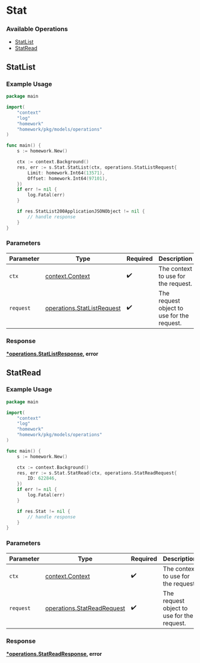 # Stat

### Available Operations

* [StatList](#statlist)
* [StatRead](#statread)

## StatList

### Example Usage

```go
package main

import(
	"context"
	"log"
	"homework"
	"homework/pkg/models/operations"
)

func main() {
    s := homework.New()

    ctx := context.Background()
    res, err := s.Stat.StatList(ctx, operations.StatListRequest{
        Limit: homework.Int64(13571),
        Offset: homework.Int64(97101),
    })
    if err != nil {
        log.Fatal(err)
    }

    if res.StatList200ApplicationJSONObject != nil {
        // handle response
    }
}
```

### Parameters

| Parameter                                                                | Type                                                                     | Required                                                                 | Description                                                              |
| ------------------------------------------------------------------------ | ------------------------------------------------------------------------ | ------------------------------------------------------------------------ | ------------------------------------------------------------------------ |
| `ctx`                                                                    | [context.Context](https://pkg.go.dev/context#Context)                    | :heavy_check_mark:                                                       | The context to use for the request.                                      |
| `request`                                                                | [operations.StatListRequest](../../models/operations/statlistrequest.md) | :heavy_check_mark:                                                       | The request object to use for the request.                               |


### Response

**[*operations.StatListResponse](../../models/operations/statlistresponse.md), error**


## StatRead

### Example Usage

```go
package main

import(
	"context"
	"log"
	"homework"
	"homework/pkg/models/operations"
)

func main() {
    s := homework.New()

    ctx := context.Background()
    res, err := s.Stat.StatRead(ctx, operations.StatReadRequest{
        ID: 622846,
    })
    if err != nil {
        log.Fatal(err)
    }

    if res.Stat != nil {
        // handle response
    }
}
```

### Parameters

| Parameter                                                                | Type                                                                     | Required                                                                 | Description                                                              |
| ------------------------------------------------------------------------ | ------------------------------------------------------------------------ | ------------------------------------------------------------------------ | ------------------------------------------------------------------------ |
| `ctx`                                                                    | [context.Context](https://pkg.go.dev/context#Context)                    | :heavy_check_mark:                                                       | The context to use for the request.                                      |
| `request`                                                                | [operations.StatReadRequest](../../models/operations/statreadrequest.md) | :heavy_check_mark:                                                       | The request object to use for the request.                               |


### Response

**[*operations.StatReadResponse](../../models/operations/statreadresponse.md), error**

